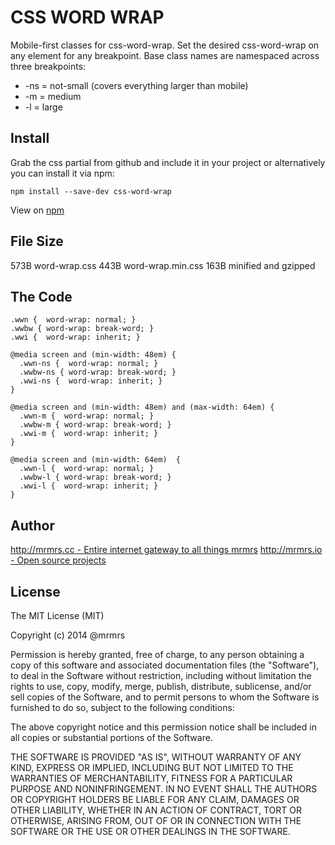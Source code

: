 # CSS WORD WRAP

  Mobile-first classes for css-word-wrap.
  Set the desired css-word-wrap on any element for any breakpoint.
  Base class names are namespaced across three breakpoints:

*  -ns = not-small (covers everything larger than mobile)
*  -m  = medium
*  -l  = large

## Install
Grab the css partial from github and include it in your project or alternatively
you can install it via npm:
```
npm install --save-dev css-word-wrap
```
View on [npm](https://www.npmjs.org/package/css-word-wrap)


## File Size

573B word-wrap.css
443B word-wrap.min.css 
163B minified and gzipped

## The Code
```
.wwn {  word-wrap: normal; }
.wwbw { word-wrap: break-word; }
.wwi {  word-wrap: inherit; }

@media screen and (min-width: 48em) {
  .wwn-ns {  word-wrap: normal; }
  .wwbw-ns { word-wrap: break-word; }
  .wwi-ns {  word-wrap: inherit; }
}

@media screen and (min-width: 48em) and (max-width: 64em) {
  .wwn-m {  word-wrap: normal; }
  .wwbw-m { word-wrap: break-word; }
  .wwi-m {  word-wrap: inherit; }
}

@media screen and (min-width: 64em)  {
  .wwn-l {  word-wrap: normal; }
  .wwbw-l { word-wrap: break-word; }
  .wwi-l {  word-wrap: inherit; }
}

```

## Author

[http://mrmrs.cc - Entire internet gateway to all things mrmrs](http://mrmrs.cc)
[http://mrmrs.io - Open source projects](http://mrmrs.io)

## License

The MIT License (MIT)

Copyright (c) 2014 @mrmrs

Permission is hereby granted, free of charge, to any person obtaining a copy
of this software and associated documentation files (the "Software"), to deal
in the Software without restriction, including without limitation the rights
to use, copy, modify, merge, publish, distribute, sublicense, and/or sell
copies of the Software, and to permit persons to whom the Software is
furnished to do so, subject to the following conditions:

The above copyright notice and this permission notice shall be included in
all copies or substantial portions of the Software.

THE SOFTWARE IS PROVIDED "AS IS", WITHOUT WARRANTY OF ANY KIND, EXPRESS OR
IMPLIED, INCLUDING BUT NOT LIMITED TO THE WARRANTIES OF MERCHANTABILITY,
FITNESS FOR A PARTICULAR PURPOSE AND NONINFRINGEMENT. IN NO EVENT SHALL THE
AUTHORS OR COPYRIGHT HOLDERS BE LIABLE FOR ANY CLAIM, DAMAGES OR OTHER
LIABILITY, WHETHER IN AN ACTION OF CONTRACT, TORT OR OTHERWISE, ARISING FROM,
OUT OF OR IN CONNECTION WITH THE SOFTWARE OR THE USE OR OTHER DEALINGS IN
THE SOFTWARE.

